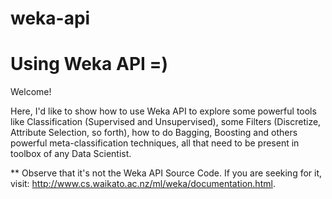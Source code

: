 # weka-api
Using Weka API =)
=================

Welcome!

Here, I'd like to show how to use Weka API to explore some powerful tools like Classification (Supervised and Unsupervised), some Filters (Discretize, Attribute Selection, so forth), how to do Bagging, Boosting and others powerful meta-classification techniques, all that need to be present in toolbox of any Data Scientist.

** Observe that it's not the Weka API Source Code. If you are seeking for it, visit:
http://www.cs.waikato.ac.nz/ml/weka/documentation.html.
